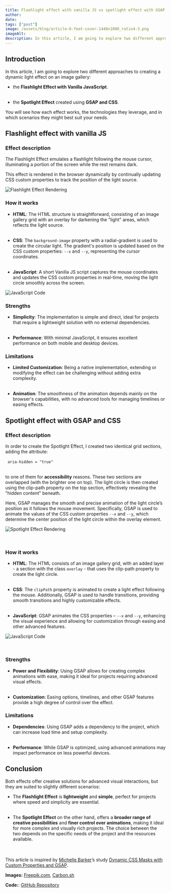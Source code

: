 ```yaml
---
title: Flashlight effect with vanilla JS vs spotlight effect with GSAP and CSS
author:
date:
tags: ["post"]
image: /assets/blog/article-6-feat-cover-1440x1080_ratio4-3.png
imageAlt:
description: In this article, I am going to explore two different approaches to creating a dynamic light effect over an image gallery grid.
---
```


## Introduction

In this article, I am going to explore two different approaches to creating a dynamic light effect on an image gallery:

- the **Flashlight Effect with Vanilla JavaScript**.
  <br>
  <br>

- the **Spotlight Effect** created using **GSAP and CSS**.

You will see how each effect works, the technologies they leverage, and in which scenarios they might best suit your needs.

## Flashlight effect with vanilla JS

### Effect description

The Flashlight Effect emulates a flashlight following the mouse cursor, illuminating a portion of the screen while the rest remains dark.

This effect is rendered in the browser dynamically by continually updating CSS custom properties to track the position of the light source.

![Flashlight Effect Rendering](/assets/blog/article-6-css-gsap-flashlight-effect.png)

### How it works

- **HTML**: The HTML structure is straightforward, consisting of an image gallery grid with an overlay for darkening the "light" areas, which reflects the light source.
  <br>
  <br>

- **CSS**: The `background-image` property with a radial-gradient is used to create the circular light. The gradient's position is updated based on the CSS custom properties: `--x` and `--y`, representing the cursor coordinates.
  <br>
  <br>

- **JavaScript**: A short Vanilla JS script captures the mouse coordinates and updates the CSS custom properties in real-time, moving the light circle smoothly across the screen.

![JavaScript Code](/assets/blog/article-6-carbon_01.png)

### Strengths

- **Simplicity**: The implementation is simple and direct, ideal for projects that require a lightweight solution with no external dependencies.
  <br>
  <br>

- **Performance**: With minimal JavaScript, it ensures excellent performance on both mobile and desktop devices.

### Limitations

- **Limited Customization**: Being a native implementation, extending or modifying the effect can be challenging without adding extra complexity.
  <br>
  <br>

- **Animation**: The smoothness of the animation depends mainly on the browser's capabilities, with no advanced tools for managing timelines or easing effects.

## Spotlight effect with GSAP and CSS

### Effect description

In order to create the Spotlight Effect, I created two identical grid sections, adding the attribute:
<br>
<br>
<code>
aria-hidden = "true"
</code>
<br>

to one of them for **accessibility** reasons. These two sections are overlapped (with the brighter one on top). The light circle is then created using the clip-path property on the top section, effectively revealing the "hidden content" beneath.

Here, GSAP manages the smooth and precise animation of the light circle’s position as it follows the mouse movement. Specifically, GSAP is used to animate the values of the CSS custom properties `--x` and `--y`, which determine the center position of the light circle within the overlay element.

![Spotlight Effect Rendering](/assets/blog/article-6-css-gsap-spotlight-effect.png)

<br>

### How it works

- **HTML**: The HTML consists of an image gallery grid, with an added layer - a section with the class `overlay` - that uses the clip-path property to create the light circle.
  <br>
  <br>

- **CSS**: The `clipPath` property is animated to create a light effect following the mouse. Additionally, GSAP is used to handle transitions, providing smooth transitions
  and highly customizable effects.
  <br>
  <br>

- **JavaScript**: GSAP animates the CSS properties – `--x` and `--y`, enhancing the visual experience and allowing for customization through easing and other advanced features.

![JavaScript Code](/assets/blog/article-6-carbon_02.png)

<br>

### Strengths

- **Power and Flexibility**: Using GSAP allows for creating complex animations with ease, making it ideal for projects requiring advanced visual effects.
  <br>
  <br>

- **Customization**: Easing options, timelines, and other GSAP features provide a high degree of control over the effect.

### Limitations

- **Dependencies**: Using GSAP adds a dependency to the project, which can increase load time and setup complexity.
  <br>
  <br>

- **Performance**: While GSAP is optimized, using advanced animations may impact performance on less powerful devices.

## Conclusion

Both effects offer creative solutions for advanced visual interactions, but they are suited to slightly different scenarios:

- The **Flashlight Effect** is **lightweight** and **simple**, perfect for projects where speed and simplicity are essential.
  <br>
  <br>

- The **Spotlight Effect** on the other hand, offers a **broader range of creative possibilities** and **finer control over animations**, making it ideal for more complex and visually rich projects. The choice between the two depends on the specific needs of the project and the resources available.
  <br>
  <br>
  <br>

This article is inspired by [Michelle Barker](https://www.linkedin.com/in/michelle-barker-02819230/)’s study [Dynamic CSS Masks with Custom Properties and GSAP](https://tympanus.net/codrops/2021/05/04/dynamic-css-masks-with-custom-properties-and-gsap/).

**Images:** [Freepik.com](https://www.freepik.com/), [Carbon.sh](https://carbon.now.sh/)

**Code:**: [GitHub Repository](https://github.com/valentina-mota/lighting-effects-projects/tree/main)
